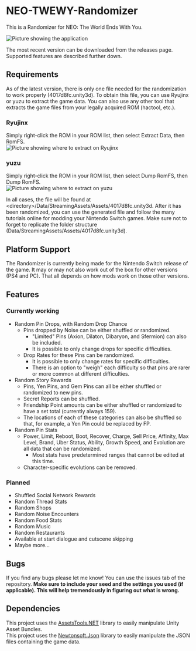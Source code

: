 # NEO-TWEWY-Randomizer
This is a Randomizer for NEO: The World Ends With You.

![Picture showing the application](https://i.imgur.com/IdOE9bS.png "The Randomizer")<br>

The most recent version can be downloaded from the releases page. Supported features are described further down.

## Requirements
As of the latest version, there is only one file needed for the randomization to work properly (4017d8fc.unity3d). To obtain this file, you can use Ryujinx or yuzu to extract the game data. You can also use any other tool that extracts the game files from your legally acquired ROM (hactool, etc.).

### Ryujinx
Simply right-click the ROM in your ROM list, then select Extract Data, then RomFS.<br>
![Picture showing where to extract on Ryujinx](https://i.imgur.com/dQgjGUb.png "Extracting on Ryujinx")<br>

### yuzu
Simply right-click the ROM in your ROM list, then select Dump RomFS, then Dump RomFS.<br>
![Picture showing where to extract on yuzu](https://i.imgur.com/EWi5YO5.png "Extracting on yuzu")<br>

In all cases, the file will be found at \<directory\>/Data/StreamingAssets/Assets/4017d8fc.unity3d. After it has been randomized, you can use the generated file and follow the many tutorials online for modding your Nintendo Switch games. Make sure not to forget to replicate the folder structure (Data/StreamingAssets/Assets/4017d8fc.unity3d).

## Platform Support
The Randomizer is currently being made for the Nintendo Switch release of the game. It may or may not also work out of the box for other versions (PS4 and PC). That all depends on how mods work on those other versions.

## Features

### Currently working
- Random Pin Drops, with Random Drop Chance
  - Pins dropped by Noise can be either shuffled or randomized.
    - "Limited" Pins (Axion, Dilaton, Dibaryon, and Sfermion) can also be included.
    - It is possible to only change drops for specific difficulties.
  - Drop Rates for these Pins can be randomized.
    - It is possible to only change rates for specific difficulties.
    - There is an option to "weigh" each difficulty so that pins are rarer or more common at different difficulties.
- Random Story Rewards
  - Pins, Yen Pins, and Gem Pins can all be either shuffled or randomized to new pins.
  - Secret Reports can be shuffled.
  - Friendship Point amounts can be either shuffled or randomized to have a set total (currently always 159).
  - The locations of each of these categories can also be shuffled so that, for example, a Yen Pin could be replaced by FP.
- Random Pin Stats
  - Power, Limit, Reboot, Boot, Recover, Charge, Sell Price, Affinity, Max Level, Brand, Uber Status, Ability, Growth Speed, and Evolution are all data that can be randomized.
    - Most stats have predetermined ranges that cannot be edited at this time.
  - Character-specific evolutions can be removed.

### Planned
- Shuffled Social Network Rewards
- Random Thread Stats
- Random Shops
- Random Noise Encounters
- Random Food Stats
- Random Music
- Random Restaurants
- Available at start dialogue and cutscene skipping
- Maybe more...

## Bugs
If you find any bugs please let me know! You can use the issues tab of the repository. **Make sure to include your seed and the settings you used (if applicable). This will help tremendously in figuring out what is wrong.**

## Dependencies
This project uses the [AssetsTools.NET](https://github.com/nesrak1/AssetsTools.NET/) library to easily manipulate Unity Asset Bundles.<br>
This project uses the [Newtonsoft.Json](https://github.com/JamesNK/Newtonsoft.Json) library to easily manipulate the JSON files containing the game data.
